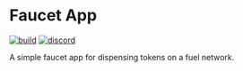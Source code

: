 Faucet App
===
[![build](https://github.com/FuelLabs/fuel-faucet/actions/workflows/ci.yml/badge.svg)](https://github.com/FuelLabs/fuel-tx/actions/workflows/ci.yml)
[![discord](https://img.shields.io/badge/chat%20on-discord-orange?&logo=discord&logoColor=ffffff&color=7389D8&labelColor=6A7EC2)](https://discord.gg/xfpK4Pe)

A simple faucet app for dispensing tokens on a fuel network.
